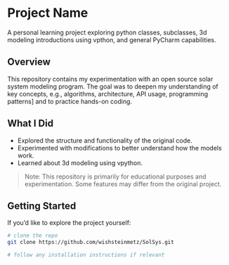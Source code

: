 # Project Name

A personal learning project exploring python classes, subclasses, 3d modeling introductions using vpthon, and general PyCharm capabilities.  

## Overview

This repository contains my experimentation with an open source solar system modeling program. The goal was to deepen my understanding of key concepts, e.g., algorithms, architecture, API usage, programming patterns] and to practice hands-on coding.

## What I Did

- Explored the structure and functionality of the original code.
- Experimented with modifications to better understand how the models work.
- Learned about 3d modeling using vpython.

> Note: This repository is primarily for educational purposes and experimentation. Some features may differ from the original project.

## Getting Started

If you’d like to explore the project yourself:

```bash
# clone the repo
git clone https://github.com/wishsteinmetz/SolSys.git

# follow any installation instructions if relevant
